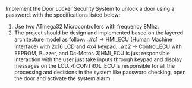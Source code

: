Implement the Door Locker Security System to unlock a door using a password.
with the specifications listed below:
1) Use two ATmega32 Microcontrollers with frequency 8Mhz.
2) The project should be design and implemented based on the layered architecture 
model as follow:
ℳc1 → HMI_ECU (Human Machine Interface) with 2x16 LCD and 4x4 keypad.
ℳc2 → Control_ECU with EEPROM, Buzzer, and Dc-Motor.
3)HMI_ECU is just responsible interaction with the user just take inputs through keypad and display 
messages on the LCD.
4)CONTROL_ECU is responsible for all the processing and decisions in the system like password 
checking, open the door and activate the system alarm.
